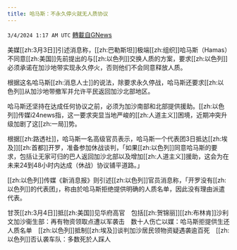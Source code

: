 ```yaml
---
title: 哈马斯：不永久停火就无人质协议
---
```

`3/4/2024 1:17 AM UTC` [轉載自GNews](https://gnews.org/articles/2361989)

美媒[[zh:3月3日]]引述消息称，[[zh:巴勒斯坦]]极端[[zh:组织]]哈马斯（Hamas）不同意[[zh:美国]]先前提出的与[[zh:以色列]]交换人质的方案，要求[[zh:以色列]]必须承诺在加沙地带实现永久停火，否则他们不会同意释放人质。

根据这名哈马斯[[zh:消息人士]]的说法，除要求永久停战，哈马斯还要求[[zh:以色列]]从加沙地带撤军并允许平民返回加沙北部地区。

哈马斯还坚持在达成任何协议之前，必须为加沙南部和北部提供援助。[[zh:以色列]]传媒i24news指，这一要求突显当地严峻的[[zh:人道主义]]困境，近期冲突升级加剧了这[[zh:一局]]势。

根据[[zh:路透社]]，哈马斯一名高级官员表示，哈马斯一个代表团3日抵达[[zh:埃及]][[zh:首都]]开罗，准备参加休战谈判，「如果[[zh:以色列]]同意哈马斯的要求，包括让无家可归的巴人返回加沙北部以及增加[[zh:人道主义]]援助，这会为在未来24到48小时内达成（休战）协议铺平道路。」

[[zh:以色列]]传媒《新消息报》则引述[[zh:以色列]]官员消息称，「开罗没有[[zh:以色列]]的代表团」，称由於哈马斯拒绝提供明确的人质名单，因此没有理由派遣代表。

甘茨[[zh:3月4日]]抵[[zh:美国]]见华府高官　包括[[zh:贺锦丽]][[zh:布林肯]]沙利文加沙衞生部：再有物资领取点遭以军袭击　数十人伤亡以媒：哈马斯拒提供生还人质名单　[[zh:以色列]]抵制[[zh:埃及]]谈判加沙居民领物资疑遇袭逾百死　[[zh:以色列]]否认袭车队：多数死於人踩人
